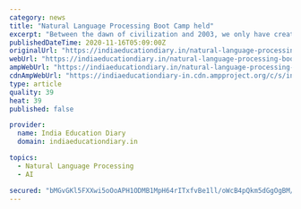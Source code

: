 ```yaml
---
category: news
title: "Natural Language Processing Boot Camp held"
excerpt: "Between the dawn of civilization and 2003, we only have created five exabytes of information, now we are creating that amount every two days quoting Eric Schmidt of Google said Dr."
publishedDateTime: 2020-11-16T05:09:00Z
originalUrl: "https://indiaeducationdiary.in/natural-language-processing-boot-camp-held/"
webUrl: "https://indiaeducationdiary.in/natural-language-processing-boot-camp-held/"
ampWebUrl: "https://indiaeducationdiary.in/natural-language-processing-boot-camp-held/?amp"
cdnAmpWebUrl: "https://indiaeducationdiary-in.cdn.ampproject.org/c/s/indiaeducationdiary.in/natural-language-processing-boot-camp-held/?amp"
type: article
quality: 39
heat: 39
published: false

provider:
  name: India Education Diary
  domain: indiaeducationdiary.in

topics:
  - Natural Language Processing
  - AI

secured: "bMGvGKl5FXXwi5oOoAPH1ODMB1MpH64rITxfvBe1ll/oWcB4pQkm5dGgOgBM//gKWZGhe1tV3DkM0jAy8k3zunDQAoLgF1IFjj7C2le5My05snaK07UMDfYlGXnDITu63ZuVSjBLqdDDyF4HOLrgEZ4ca4elPYlBjQuXpDh3wB7mRd90RT/23lQqJPXw0kCaafLeEkeWY5IIsDsWjEs8wALKgRYMl7LK/PQ57ekJsS8Zd4IxgzMccmCPC04mCnTHc81D5/f+ajAtiVyLbnGZOVf5CQ4xENFzprRz9UEv8BCqE1JlfPfXD+YpbIF+UbE/4INtjLZwXEbectqIXOBoLkAjXwQsgUaFRAne5w9ju8g=;xSA9tej/VCEBgXUMsGxOKA=="
---
```


